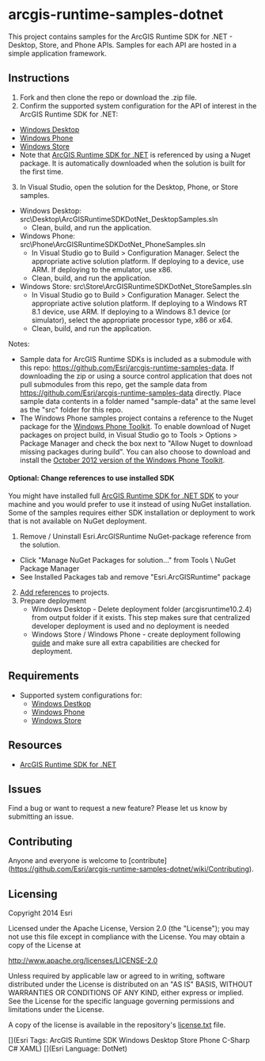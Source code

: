 # arcgis-runtime-samples-dotnet

This project contains samples for the ArcGIS Runtime SDK for .NET - Desktop, Store, and Phone APIs.  Samples for each API are hosted in a simple application framework.  

## Instructions 

1. Fork and then clone the repo or download the .zip file. 
2. Confirm the supported system configuration for the API of interest in the ArcGIS Runtime SDK for .NET:
  * [Windows Desktop](http://developers.arcgis.com/net/desktop/guide/system-requirements.htm)
  * [Windows Phone](http://developers.arcgis.com/net/store/guide/system-requirements.htm)
  * [Windows Store](http://developers.arcgis.com/net/store/guide/system-requirements.htm) 
  * Note that [ArcGIS Runtime SDK for .NET](http://esriurl.com/dotnetsdk) is referenced by using a Nuget package. It is automatically downloaded when the solution is built for the first time.
3. In Visual Studio, open the solution for the Desktop, Phone, or Store samples.   
  * Windows Desktop: src\Desktop\ArcGISRuntimeSDKDotNet_DesktopSamples.sln  
	   - Clean, build, and run the application.
  * Windows Phone: src\Phone\ArcGISRuntimeSDKDotNet_PhoneSamples.sln  
	   - In Visual Studio go to Build > Configuration Manager.  Select the appropriate active solution platform.  If deploying to a device, use ARM.  If deploying to the emulator, use x86.
	   - Clean, build, and run the application.
  * Windows Store: src\Store\ArcGISRuntimeSDKDotNet_StoreSamples.sln  
    - In Visual Studio go to Build > Configuration Manager.  Select the appropriate active solution platform.  If deploying to a Windows RT 8.1 device, use ARM.  If deploying to a Windows 8.1 device (or simulator), select the appropriate processor type, x86 or x64.  
    - Clean, build, and run the application.


Notes:

* Sample data for ArcGIS Runtime SDKs is included as a submodule with this repo: https://github.com/Esri/arcgis-runtime-samples-data.  If downloading the zip or using a source control application that does not pull submodules from this repo, get the sample data from https://github.com/Esri/arcgis-runtime-samples-data directly.  Place sample data contents in a folder named "sample-data" at the same level as the "src" folder for this repo.
* The Windows Phone samples project contains a reference to the Nuget package for the [Windows Phone Toolkit](http://www.nuget.org/packages/WPtoolkit/).  To enable download of Nuget packages on project build, in Visual Studio go to Tools > Options > Package Manager and check the box next to "Allow Nuget to download missing packages during build".  You can also choose to download and install the [October 2012 version of the Windows Phone Toolkit](http://phone.codeplex.com/). 

#### Optional: Change references to use installed SDK
You might have installed full [ArcGIS Runtime SDK for .NET SDK](http://esriurl.com/dotnetsdk) to your machine and you would prefer to use it instead of using NuGet installation. Some of the samples requires either SDK installation or deployment to work that is not available on NuGet deployment.

1. Remove / Uninstall Esri.ArcGISRuntime NuGet-package reference from the solution.
  * Click "Manage NuGet Packages for solution..." from Tools \ NuGet Package Manager
  * See Installed Packages tab and remove "Esri.ArcGISRuntime" package
2. [Add references](https://developers.arcgis.com/net/desktop/guide/add-arcgis-runtime-sdk-references.htm) to projects. 
3. Prepare deployment
	* Windows Desktop - Delete deployment folder (arcgisruntime10.2.4) from output folder if it exists. This step makes sure that centralized developer deployment is used and no deployment is needed
	* Windows Store / Windows Phone - create deployment following [guide](https://developers.arcgis.com/net/desktop/guide/deployment.htm) and make sure all extra capabilities are checked for deployment.

## Requirements

* Supported system configurations for: 
  * [Windows Destkop](http://developers.arcgis.com/net/desktop/guide/system-requirements.htm)
  * [Windows Phone](http://developers.arcgis.com/net/store/guide/system-requirements.htm)
  * [Windows Store](http://developers.arcgis.com/net/store/guide/system-requirements.htm)

## Resources

* [ArcGIS Runtime SDK for .NET](http://esriurl.com/dotnetsdk)

## Issues

Find a bug or want to request a new feature?  Please let us know by submitting an issue.

## Contributing

Anyone and everyone is welcome to [contribute] (https://github.com/Esri/arcgis-runtime-samples-dotnet/wiki/Contributing). 

## Licensing
Copyright 2014 Esri

Licensed under the Apache License, Version 2.0 (the "License");
you may not use this file except in compliance with the License.
You may obtain a copy of the License at

   http://www.apache.org/licenses/LICENSE-2.0

Unless required by applicable law or agreed to in writing, software
distributed under the License is distributed on an "AS IS" BASIS,
WITHOUT WARRANTIES OR CONDITIONS OF ANY KIND, either express or implied.
See the License for the specific language governing permissions and
limitations under the License.

A copy of the license is available in the repository's [license.txt](/license.txt) file.

[](Esri Tags: ArcGIS Runtime SDK Windows Desktop Store Phone C-Sharp C# XAML)
[](Esri Language: DotNet)
